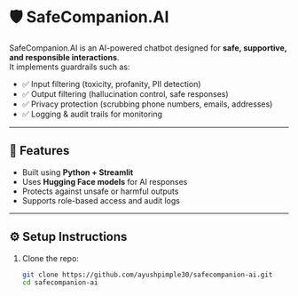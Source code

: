 # 🛡️ SafeCompanion.AI

SafeCompanion.AI is an AI-powered chatbot designed for **safe, supportive, and responsible interactions**.  
It implements guardrails such as:
- ✅ Input filtering (toxicity, profanity, PII detection)
- ✅ Output filtering (hallucination control, safe responses)
- ✅ Privacy protection (scrubbing phone numbers, emails, addresses)
- ✅ Logging & audit trails for monitoring

---

## 🚀 Features
- Built using **Python + Streamlit**
- Uses **Hugging Face models** for AI responses
- Protects against unsafe or harmful outputs
- Supports role-based access and audit logs

---

## ⚙️ Setup Instructions
1. Clone the repo:
   ```bash
   git clone https://github.com/ayushpimple30/safecompanion-ai.git
   cd safecompanion-ai
